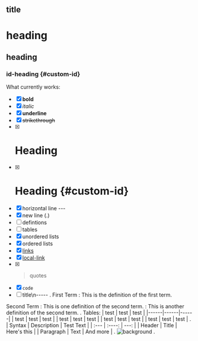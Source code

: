 title
-------
# heading
## heading
### id-heading {#custom-id}
  
  
  What currently works: 
- [x] **bold**
- [x] *italic*
- [x] __underline__
- [x] ~~strikethrough~~
- [x] # Heading
- [x] # Heading {#custom-id}
- [x] horizontal line ---
- [x] new line (.)
- [ ] defintions
- [ ] tables
- [x] unordered lists
- [x] ordered lists
- [x] [links](http://google.com)
- [x] [local-link](./test-schem)
- [x] > quotes
- [x] ```code```
- [ ] title\n----- 
.
First Term
: This is the definition of the first term.

Second Term
: This is one definition of the second term.
: This is another definition of the second term.
. 
Tables: 
| test | test | test |
|------|------|------|
| test | test | test |
| test | test | test |
| test | test | test |
| test | test | test |
.
| Syntax      | Description | Test Text     |
| :---        |    :----:   |          ---: |
| Header      | Title       | Here's this   |
| Paragraph   | Text        | And more      |
.
![background](/articles/test.jpg "tv-screen")
.
